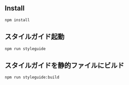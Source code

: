 ## Install

```
npm install
```

## スタイルガイド起動

```
npm run styleguide
```

## スタイルガイドを静的ファイルにビルド

```
npm run styleguide:build
```
